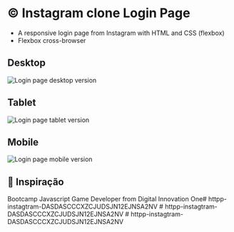 # :copyright: Instagram clone Login Page

- A responsive login page from Instagram with HTML and CSS (flexbox)
- Flexbox cross-browser

## Desktop

![Login page desktop version](https://raw.githubusercontent.com/laisfrigerio/instagram-clone-login-page/master/screenshots/desktop.png)

## Tablet

![Login page tablet version](https://raw.githubusercontent.com/laisfrigerio/instagram-clone-login-page/master/screenshots/tablet.png)

## Mobile

![Login page mobile version](https://raw.githubusercontent.com/laisfrigerio/instagram-clone-login-page/master/screenshots/mobile.png)

## :muscle: Inspiração

Bootcamp Javascript Game Developer from Digital Innovation One#   h t t p p - i n s t a g t r a m - D A S D A S C C C X Z C J U D S J N 1 2 E J N S A 2 N V 
 
 #   h t t p p - i n s t a g t r a m - D A S D A S C C C X Z C J U D S J N 1 2 E J N S A 2 N V 
 
 #   h t t p p - i n s t a g t r a m - D A S D A S C C C X Z C J U D S J N 1 2 E J N S A 2 N V 
 
 